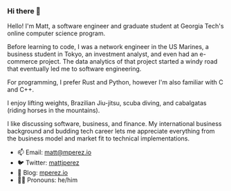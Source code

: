 ### Hi there 👋

Hello! I'm Matt, a software engineer and graduate student at Georgia Tech's online computer science program.

Before learning to code, I was a network engineer in the US Marines, a business student in Tokyo, an investment analyst, and even had an e-commerce project. The data analytics of that project started a windy road that eventually led me to software engineering.

For programming, I prefer Rust and Python, however I'm also familiar with C and C++.

I enjoy lifting weights, Brazilian Jiu-jitsu, scuba diving, and cabalgatas (riding horses in the mountains).

I like discussing software, business, and finance. My international business background and budding tech career lets me appreciate everything from the business model and market fit to technical implementations.

- 📫 Email: matt@mperez.io
- 🐦 Twitter: [mattjperez](https://twitter.com/mattjperez)
- 🌱 Blog: [mperez.io](https://mperez.io)
- 👨🏽 Pronouns: he/him
